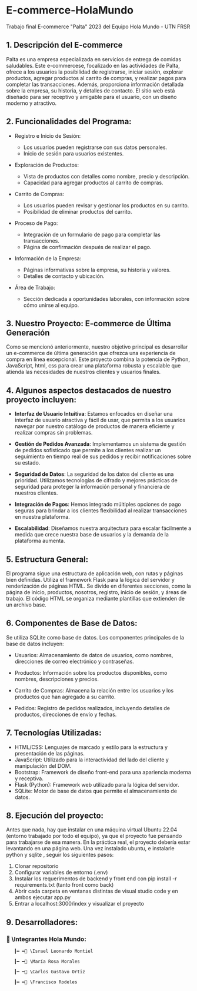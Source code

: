 # E-commerce-HolaMundo

Trabajo final E-commerce "Palta" 2023 del Equipo Hola Mundo - UTN FRSR 

## **1. Descripción del E-commerce**

Palta es una empresa especializada en servicios de entrega de comidas saludables. Este e-commercese, focalizado en las actividades de Palta, ofrece a los usuarios la posibilidad de registrarse, iniciar sesión, explorar productos, agregar productos al carrito de compras, y realizar pagos para completar las transacciones. Además, proporciona información detallada sobre la empresa, su historia, y detalles de contacto. El sitio web está diseñado para ser receptivo y amigable para el usuario, con un diseño moderno y atractivo.

## **2. Funcionalidades del Programa:**

- Registro e Inicio de Sesión:

    - Los usuarios pueden registrarse con sus datos personales.
    - Inicio de sesión para usuarios existentes.
      
- Exploración de Productos:

    - Vista de productos con detalles como nombre, precio y descripción.
    - Capacidad para agregar productos al carrito de compras.
  
- Carrito de Compras:

    - Los usuarios pueden revisar y gestionar los productos en su carrito.
    - Posibilidad de eliminar productos del carrito.
      
- Proceso de Pago:

  - Integración de un formulario de pago para completar las transacciones.
  - Página de confirmación después de realizar el pago.
    
- Información de la Empresa:

  - Páginas informativas sobre la empresa, su historia y valores.
  - Detalles de contacto y ubicación.
    
- Área de Trabajo:

   - Sección dedicada a oportunidades laborales, con información sobre cómo unirse al equipo.
 
## **3. Nuestro Proyecto: E-commerce de Última Generación**

Como se mencionó anteriormente, nuestro objetivo principal es desarrollar un e-commerce de última generación que ofrezca una experiencia de compra en línea excepcional. Este proyecto combina la potencia de Python, JavaScript, html, css para crear una plataforma robusta y escalable que atienda las necesidades de nuestros clientes y usuarios finales.

## **4. Algunos aspectos destacados de nuestro proyecto incluyen:**

- **Interfaz de Usuario Intuitiva**: Estamos enfocados en diseñar una interfaz de usuario atractiva y fácil de usar, que permita a los usuarios navegar por nuestro catálogo de productos de manera eficiente y realizar compras sin problemas.

- **Gestión de Pedidos Avanzada**: Implementamos un sistema de gestión de pedidos sofisticado que permite a los clientes realizar un seguimiento en tiempo real de sus pedidos y recibir notificaciones sobre su estado.

- **Seguridad de Datos**: La seguridad de los datos del cliente es una prioridad. Utilizamos tecnologías de cifrado y mejores prácticas de seguridad para proteger la información personal y financiera de nuestros clientes.

- **Integración de Pagos**: Hemos integrado múltiples opciones de pago seguras para brindar a los clientes flexibilidad al realizar transacciones en nuestra plataforma.

- **Escalabilidad**: Diseñamos nuestra arquitectura para escalar fácilmente a medida que crece nuestra base de usuarios y la demanda de la plataforma aumenta.

## **5. Estructura General:**


El programa sigue una estructura de aplicación web, con rutas y páginas bien definidas. Utiliza el framework Flask para la lógica del servidor y renderización de páginas HTML. Se divide en diferentes secciones, como la página de inicio, productos, nosotros, registro, inicio de sesión, y áreas de trabajo. El código HTML se organiza mediante plantillas que extienden de un archivo base.

## **6. Componentes de Base de Datos:**

Se utiliza SQLite como base de datos. Los componentes principales de la base de datos incluyen:

- Usuarios: Almacenamiento de datos de usuarios, como nombres, direcciones de correo electrónico y contraseñas.

- Productos: Información sobre los productos disponibles, como nombres, descripciones y precios.

- Carrito de Compras: Almacena la relación entre los usuarios y los productos que han agregado a su carrito.

- Pedidos: Registro de pedidos realizados, incluyendo detalles de productos, direcciones de envío y fechas.

## **7. Tecnologías Utilizadas**:

- HTML/CSS: Lenguajes de marcado y estilo para la estructura y presentación de las páginas.
- JavaScript: Utilizado para la interactividad del lado del cliente y manipulación del DOM.
- Bootstrap: Framework de diseño front-end para una apariencia moderna y receptiva.
- Flask (Python): Framework web utilizado para la lógica del servidor.
- SQLite: Motor de base de datos que permite el almacenamiento de datos.

## **8. Ejecución del proyecto**:

Antes que nada, hay que instalar en una máquina virtual Ubuntu 22.04 (entorno trabajado por todo el equipo), ya que el proyecto fue pensando para trabajarse de esa manera. En la práctica real, el proyecto debería estar levantando en una página web. Una vez instalado ubuntu, e instalarle python y sqlite , seguir los siguientes pasos:

1) Clonar repositorio
2) Configurar variables de entorno (.env)
3) Instalar los requerimentos de backend y front end con pip install -r requirements.txt (tanto front como back)
4) Abrir cada carpeta en ventanas distintas de visual studio code y en ambos ejecutar app.py
5) Entrar a localhost:3000/index y visualizar el proyecto

## **9. Desarrolladores**:
  
<h3 align="left">📂 \Integrantes Hola Mundo:</h3>
<p align="left">
</p>
     
       ┃━ ━📂 \Israel Leonardo Montiel  
    
       ┃━ ━📂 \María Rosa Morales

       ┃━ ━📂 \Carlos Gustavo Ortiz
    
       ┃━ ━📂 \Francisco Rodeles    
